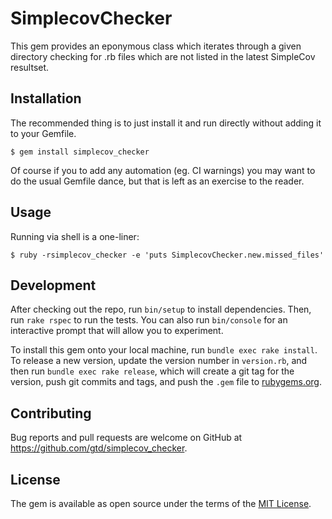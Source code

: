 # SimplecovChecker

This gem provides an eponymous class which iterates through a given directory checking for .rb files which are not
listed in the latest SimpleCov resultset.

## Installation

The recommended thing is to just install it and run directly without adding it to your Gemfile.

    $ gem install simplecov_checker

Of course if you to add any automation (eg. CI warnings) you may want to do the usual Gemfile dance, but that is left as
an exercise to the reader.

## Usage

Running via shell is a one-liner:

    $ ruby -rsimplecov_checker -e 'puts SimplecovChecker.new.missed_files'

## Development

After checking out the repo, run `bin/setup` to install dependencies. Then, run `rake rspec` to run the tests. You can also run `bin/console` for an interactive prompt that will allow you to experiment.

To install this gem onto your local machine, run `bundle exec rake install`. To release a new version, update the version number in `version.rb`, and then run `bundle exec rake release`, which will create a git tag for the version, push git commits and tags, and push the `.gem` file to [rubygems.org](https://rubygems.org).

## Contributing

Bug reports and pull requests are welcome on GitHub at https://github.com/gtd/simplecov_checker.


## License

The gem is available as open source under the terms of the [MIT License](http://opensource.org/licenses/MIT).
